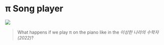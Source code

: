 # π Song player

<img src="https://img.tf.co.kr/article/home/2022/03/04/20227243164638800710.jpg"></img>

> What happens if we play π on the piano like in the _이상한 나라의 수학자 (2022)_?

